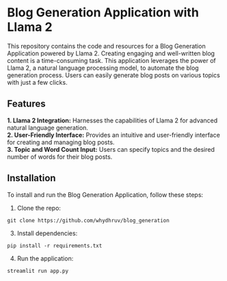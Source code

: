 # Blog Generation Application with Llama 2
This repository contains the code and resources for a Blog Generation Application powered by Llama 2. Creating engaging and well-written blog content is a time-consuming task. This application leverages the power of Llama 2, a natural language processing model, to automate the blog generation process. Users can easily generate blog posts on various topics with just a few clicks.
## Features
**1. Llama 2  Integration:** Harnesses the capabilities of Llama 2 for advanced natural language generation.   
**2. User-Friendly Interface:** Provides an intuitive and user-friendly interface for creating and managing blog posts.    
**3. Topic and Word Count Input:** Users can specify topics and the desired number of words for their blog posts.     

## Installation  
To install and run the Blog Generation Application, follow these steps:   
1. Clone the repo:
````
git clone https://github.com/whydhruv/blog_generation
````
3. Install dependencies:     
````
pip install -r requirements.txt
````
4. Run the application:    
````
streamlit run app.py
````
